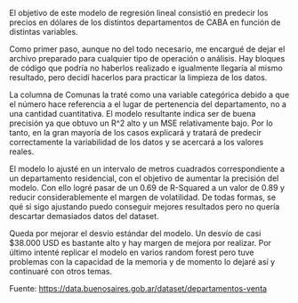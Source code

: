 El objetivo de este modelo de regresión lineal consistió en predecir los precios en dólares de los distintos departamentos de CABA en función de distintas variables.

Como primer paso, aunque no del todo necesario, me encargué de dejar el archivo preparado para cualquier tipo de operación o análisis. Hay bloques de código que podría no haberlos realizado e igualmente llegaría al mismo resultado, pero decidí hacerlos para practicar la limpieza de los datos. 

La columna de Comunas la traté como una variable categórica debido a que el número hace referencia a el lugar de pertenencia del departamento, no a una cantidad cuantitativa.
El modelo resultante indica ser de buena precisión ya que obtuvo un R^2 alto y un MSE relativamente bajo. Por lo tanto, en la gran mayoría de los casos explicará y tratará de predecir correctamente la variabilidad de los datos y se acercará a los valores reales.

El modelo lo ajusté en un intervalo de metros cuadrados correspondiente a un departamento residencial, con el objetivo de aumentar la precisión del modelo. Con ello logré pasar de un 0.69 de R-Squared a un valor de 0.89 y reducir considerablemente el margen de volatilidad. De todas formas, se qué si sigo ajustando puedo conseguir mejores resultados pero no quería descartar demasiados datos del dataset.

Queda por mejorar el desvío estándar del modelo. Un desvío de casi $38.000 USD es bastante alto y hay margen de mejora por realizar. Por último intenté replicar el modelo en varios random forest pero tuve problemas con la capacidad de la memoria y de momento lo dejaré así y continuaré con otros temas. 

Fuente: https://data.buenosaires.gob.ar/dataset/departamentos-venta
